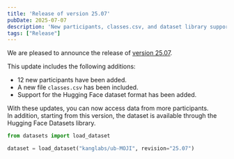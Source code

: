 ```yaml
---
title: 'Release of version 25.07'
pubDate: 2025-07-07
description: 'New participants, classes.csv, and dataset library support in version 25.07.'
tags: ["Release"]
---
```


We are pleased to announce the release of [version 25.07](https://huggingface.co/datasets/kanglabs/ub-MOJI/tree/v25.07).

This update includes the following additions:

- 12 new participants have been added.  
- A new file `classes.csv` has been included.  
- Support for the Hugging Face dataset format has been added.  

With these updates, you can now access data from more participants.  
In addition, starting from this version, the dataset is available through the Hugging Face Datasets library.

```py
from datasets import load_dataset

dataset = load_dataset("kanglabs/ub-MOJI", revision="25.07")
```